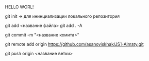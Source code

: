 HELLO WORL!

git init -> для ининциализации локального репозитория

git add <название файла>
git add . -A

git commit -m "<название комита>"

git remote add origin https://github.com/asanoviskhak/JS1-Almaty.git

<!-- git branch -M main -> в том случае если не настроена ветка -->

git push origin <название ветки>
